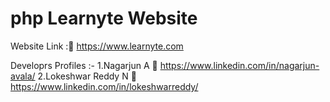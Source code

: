 # php Learnyte Website

Website Link :🔗 https://www.learnyte.com

Developrs Profiles :- 
1.Nagarjun A 🔗 https://www.linkedin.com/in/nagarjun-avala/
2.Lokeshwar Reddy N 🔗 https://www.linkedin.com/in/lokeshwarreddy/
